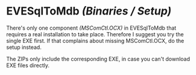 # EVESqlToMdb _(Binaries / Setup)_
There's only one component _(MSComCtl.OCX)_ in EVESqlToMdb that requires a real installation to take place. Therefore I suggest you try the single EXE first. 
If that complains about missing MSComCtl.OCX, do the setup instead.

The ZIPs only include the corresponding EXE, in case you can't download EXE files directly.
